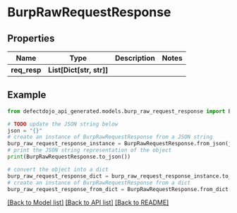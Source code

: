 # BurpRawRequestResponse


## Properties

Name | Type | Description | Notes
------------ | ------------- | ------------- | -------------
**req_resp** | **List[Dict[str, str]]** |  | 

## Example

```python
from defectdojo_api_generated.models.burp_raw_request_response import BurpRawRequestResponse

# TODO update the JSON string below
json = "{}"
# create an instance of BurpRawRequestResponse from a JSON string
burp_raw_request_response_instance = BurpRawRequestResponse.from_json(json)
# print the JSON string representation of the object
print(BurpRawRequestResponse.to_json())

# convert the object into a dict
burp_raw_request_response_dict = burp_raw_request_response_instance.to_dict()
# create an instance of BurpRawRequestResponse from a dict
burp_raw_request_response_from_dict = BurpRawRequestResponse.from_dict(burp_raw_request_response_dict)
```
[[Back to Model list]](../README.md#documentation-for-models) [[Back to API list]](../README.md#documentation-for-api-endpoints) [[Back to README]](../README.md)


